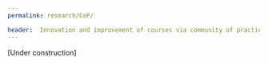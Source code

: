 ```yaml
---
permalink: research/CoP/

header:  Innovation and improvement of courses via community of practices
---
```


[Under construction]

<!--
And as students learn better through active learning and collaborative activities, I believe we instructors also become better educators when working within a supportive community of people who care about teaching and are actively trying to find innovative ways of enhancing the classroom experience. It is through a community that ideas on class improvements are exchanged and enriched by the diverse experiences, backgrounds and perspectives of the members. I have been fortunate to belong to talented groups of both faculty and students.

### TAM

As I worked on the development and implementation of course improvements in the Mechanics courses,
it was important to develop a community of practice (CoP) consisting of faculty who were committed to continuing these reforms and able to collaborate closely. Instructors that belonged to this CoP had weekly meetings to discuss course development, teaching assistant training and assessments tools. Within this community, I developed lecture content and a large data set of online assessments for the Solid Mechanics and Statics courses. I have also mentored and assisted other faculty when teaching these large classes for the first time.

Starting in Spring 2020, a team of faculty from Mathematics, Computer Science and Mechanical Engineering Departments will start a project to improve the curriculum of the Linear Algebra course offered to students at the College of Engineering. The plan is to make the class more suitable to sophomores, by removing Calculus III prerequisite requirements, and add computational tools so that students can solve more complex and realistic examples. I will be creating the computer lab assignments for this class, which will be implemented as collaborative learning activities during small discussion sections. We will pilot these new activities in Spring 2020 to a subset of only 30 students, and the goal is to change the format of the discussion sections for the entire class (1000 students) in Fall 2020.

## LA

[Add concept inventory data]





### Extending the impact of the use of PraireLearn at Illinois and other Universities

As many programs are facing a surge in admissions, lectures are becoming larger and instructors are more frequently adopting some type of automation to manage this growth.


PrairieLearn (PL) is a framework for online learning that was built at Illinois. The âGrowing PLâ team plans to grow the community of instructors who use and think critically about PL, in order to extend its positive impact across the Campus. I started using PL in 2015, becoming the second user of this online learning system. In Fall 2019 semester, 51 different courses are using PL as an assessment tool, with more than 8,000 distinct students as users.  For the last 4 years, I have helped many instructors and teaching assistants to create their courses and first few questions, by offering group workshops and individualized support. As part of this community of practice, I help staffing the PL office hours that we offer weekly and also make contributions to the system development.

Grant: Strategic Instructional Innovations Program (SIIP) at UIUC. Research team: Tim Bretl, Jenny Amos, Geoffrey Herman, Mariana Silva, Craig Zilles, Dave Mussulman, Tim Stelzer, Dallas Trinkle and Matthew West, 2017-2020.
Grant: Strategic Instructional Innovations Program (SIIP) at UIUC. Research team: Sasha Hilgenfeldt, Philipp Hieronymi, Luke Olson, Mariana Silva and Matthew West, 2019-2020.


Grant: Strategic Instructional Innovations Program (SIIP) at UIUC. Research team: Matthew West, Geir Dullerud, Elif Ertekin, Randy Ewoldt, Blake Johnson, Mariana Silva and Daniel Tortorelli, 2012-201.
West M., Silva M., Herman G., “Sustainable reform of an introductory mechanics course sequence driven by a community of practice”, Proceedings of the ASME 2015 International Mechanical Engineering Congress & Exposition (IMECE 2015), IMECE2015-51493, 2015.
West M., Silva M., Herman G., “Randomized exams for large STEM courses spread via communities of practice”, Proceedings of the 122nd American Society for Engineering Education Annual Conference and Exposition (ASEE 2015), 26.1302.1-26.1302.15, 2015. -->

